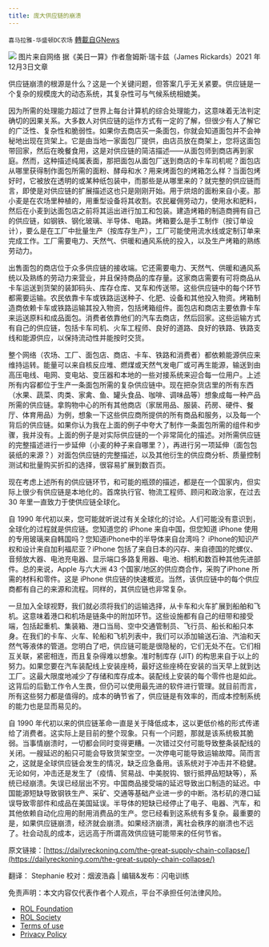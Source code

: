 ```yaml
---
title: 庞大供应链的崩溃
---
```

`喜马拉雅-华盛顿DC农场` [轉載自GNews](https://gnews.org/zh-hans/1776059/)

![](https://assets.gnews.org/wp-content/uploads/2021/12/图片1-104.png) 图片来自网络
据《美日一算》作者詹姆斯·瑞卡兹（James Rickards）2021 年12月3日文章

供应链崩溃的根源是什么？这是一个关键问题，但答案几乎无关紧要。供应链是一个复杂的规模庞大的动态系统，其复杂性可与气候系统相媲美。

因为所需的处理能力超过了世界上每台计算机的综合处理能力，这意味着无法判定确切的因果关系。大多数人对供应链的运作方式有一定的了解，但很少有人了解它的广泛性、复杂性和脆弱性。如果你去商店买一条面包，你就会知道面包并不会神秘地出现在货架上。它是由当地一家面包厂提供，由店员放在商架上，您将这面包带回家，然后在晚餐食用，这是对供应链的简洁描述——从面包师到商店再到家庭。然而，这种描述纯属表面，那把面包从面包厂送到商店的卡车司机呢？面包店从哪里获得制作面包所需的面粉、酵母和水？用来烤面包的烤箱怎么样？当面包烤好时，它被放在透明的或某种纸包装中，而那些是从哪里来的？就完整的供应链而言，即使是对供应链的扩展描述这也只是刚刚开始。用于烘焙的面粉来自小麦。那小麦是在农场里种植的，用重型设备将其收割。农民雇佣劳动力，使用水和肥料，然后在小麦到达面包店之前将其运出进行加工和包装。建造烤箱的制造商拥有自己的供应链，如钢铁、钢化玻璃、半导体、电路。烤箱要么是手工制作（按订单设计），要么是在工厂中批量生产（按库存生产），工厂可能使用流水线或定制订单来完成工作。工厂需要电力、天然气、供暖和通风系统的投入，以及生产烤箱的熟练劳动力。

出售面包的商店位于众多供应链的接收端。它还需要电力、天然气、供暖和通风系统以及熟练的劳动力来营业，并且保持商品的库存量。这家商店需要有可将商品从卡车运送到货架的装卸码头、库存仓库、叉车和传送带。这些供应链中的每个环节都需要运输。农民依靠卡车或铁路运送种子、化肥、设备和其他投入物资。烤箱制造商依赖卡车或铁路运输其投入物资，包括烤箱组件。面包店和商店主要依靠卡车来运送原料和成品面包。消费者依靠他们的汽车去商店，然后回家。这些运输方式有自己的供应链，包括卡车司机、火车工程师、良好的道路、良好的铁路、铁路支线和能源供应，以保持流动性并能按时交货。

整个网络（农场、工厂、面包店、商店、卡车、铁路和消费者）都依赖能源供应来维持运转。能量可以来自核反应堆、燃煤或天然气发电厂或可再生能源，输送到由高压电线、电网、变电站、变压器和本地的一些对接系统来迎合每一位用户。上述所有内容都位于生产一条面包所需的复杂供应链中。现在把杂货店里的所有东西（水果、蔬菜、肉类、家禽、鱼、罐头食品、咖啡、调味品等）想象成每一种产品所需的供应链。拿购物中心的所有其他商店（家居用品、服装、药房、硬件、餐厅、体育用品）为例，想象一下这些供应商所提供的所有商品和服务，以及每一个背后的供应链。如果你认为我在上面的例子中夸大了制作一条面包所需的组件和步骤，我并没有。上面的例子是对实际供应链的一个非常简化的描述。对所需供应链的完整描述进行一步延伸（小麦的种子来自哪里？），再进行另一项延伸（面包包装纸的来源？）对面包供应链的完整描述，以及其他衍生的供应商分析、质量控制测试和批量购买折扣的选择，很容易扩展到数百页。

现在考虑上述所有的供应链环节，和可能的瓶颈的描述，都是在一个国家内，但实际上很少有供应链是本地化的。首席执行官、物流工程师、顾问和政治家，在过去 30 年里一直致力于使供应链全球化。

自 1990 年代初以来，您可能就听说过有关全球化的讨论。人们可能没有意识到，全球化的过程就是供应链。您知道您的 iPhone 来自中国，但您知道 iPhone 使用的专用玻璃来自韩国吗？您知道iPhone中的半导体来自台湾吗？ iPhone的知识产权和设计来自加利福尼亚？iPhone 包括了来自日本的闪存、来自德国的陀螺仪、音频放大器、电池充电器、显示端口多路复用器、电池、相机和数百种其他先进部件。总的来说，Apple 与六大洲 43 个国家/地区的供应商合作，采购了iPhone 所需的材料和零件。这是 iPhone 供应链的快速概览。当然，该供应链中的每个供应商都有自己的来源和流程。同样的，其供应链也非常复杂。

一旦加入全球视野，我们就必须将我们的运输选择，从卡车和火车扩展到船舶和飞机。这意味着港口和机场是链条中的附加环节。这些设施都有自己的纽带和接受端，包括起重机、集装箱、港口当局、空中交通管制员、飞行员、船长和船只本身。在我们的卡车、火车、轮船和飞机列表中，我们可以添加输送石油、汽油和天然气等液体的管道。您明白了吧，供应链可能是很隐秘的，它们无处不在。它们相互关联，紧密相连，而且复杂得难以想象。准时制库存 (JIT) 的构思来自于以上的努力。如果您要在汽车装配线上安装座椅，最好这些座椅在安装的当天早上就到达工厂。这最大限度地减少了存储和库存成本。装配线上安装的每个零件也是如此。这背后的后勤工作令人生畏，但仍可以使用最先进的软件进行管理。就目前而言，所有这些努力都是值得的。成本的确节省了，供应链是有效率的，而成本控制系统的能力也是显而易见的。

自 1990 年代初以来的供应链革命一直是关于降低成本，这以更低价格的形式传递给了消费者。这实际上是目前的整个现象。只有一个问题，那就是该系统极其脆弱。当事情崩溃时，一切都会同时变得更糟。一次错过交付可能导致整条装配线的关闭。一艘延迟的船只可能会导致货架空空。一次停电可能导致运输故障。简而言之，这就是全球供应链会发生的情况，缺乏应急备用。该系统对于冲击并不稳健。无论如何，冲击还是发生了（疫情、贸易战、中美脱钩、银行抵押品短缺等），系统已经崩溃。失误已经层出不穷。中国商品接受端的延迟导致出口制造的延迟。中国能源短缺导致钢铁生产、采矿、交通等基础产业进一步的中断。洛杉矶的港口延误导致零部件和成品在美国延误。半导体的短缺已经停止了电子、电器、汽车，和其他依赖自动化应用的耐用消费品的生产。您已经看到这系统有多复杂。最重要的是，如果供应链崩溃，经济就会崩溃。如果经济崩溃，离社会秩序的崩溃也不远了。社会动乱的成本，远远高于所谓高效供应链可能带来的任何节省。

原文链接：[https://dailyreckoning.com/the-great-supply-chain-collapse/](https://dailyreckoning.com/the-great-supply-chain-collapse/)

翻译： Stephanie 校对：烟波浩淼 | 编辑&发布：闪电训练

 

免责声明：本文内容仅代表作者个人观点，平台不承担任何法律风险。

- [ROL Foundation](https://rolfoundation.org/)
- [ROL Society](https://rolsociety.org/)
- [Terms of use](https://gnews.org/terms-of-use-3/)
- [Privacy Policy](https://gnews.org/privacy-policy/)
